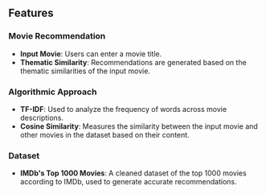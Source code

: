 ## Features

### Movie Recommendation
- **Input Movie**: Users can enter a movie title.
- **Thematic Similarity**: Recommendations are generated based on the thematic similarities of the input movie.
  
### Algorithmic Approach
- **TF-IDF**: Used to analyze the frequency of words across movie descriptions.
- **Cosine Similarity**: Measures the similarity between the input movie and other movies in the dataset based on their content.
  
### Dataset
- **IMDb's Top 1000 Movies**: A cleaned dataset of the top 1000 movies according to IMDb, used to generate accurate recommendations.

